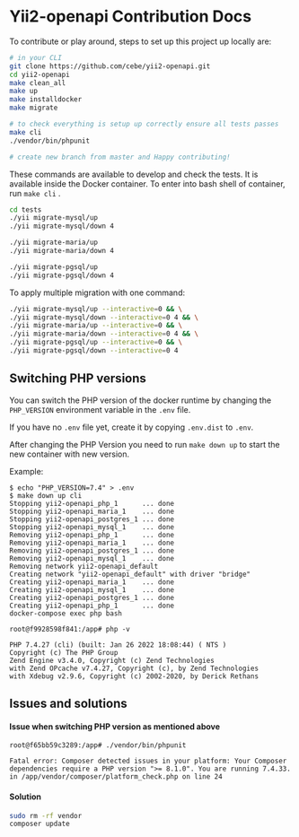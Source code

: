 Yii2-openapi Contribution Docs
==============================

To contribute or play around, steps to set up this project up locally are:

```bash
# in your CLI
git clone https://github.com/cebe/yii2-openapi.git
cd yii2-openapi
make clean_all
make up
make installdocker
make migrate

# to check everything is setup up correctly ensure all tests passes
make cli
./vendor/bin/phpunit

# create new branch from master and Happy contributing!
```

These commands are available to develop and check the tests. It is available inside the Docker container. To enter into bash shell of container, run `make cli` .

```bash
cd tests
./yii migrate-mysql/up
./yii migrate-mysql/down 4

./yii migrate-maria/up
./yii migrate-maria/down 4

./yii migrate-pgsql/up
./yii migrate-pgsql/down 4
```

To apply multiple migration with one command:

```bash
./yii migrate-mysql/up --interactive=0 && \
./yii migrate-mysql/down --interactive=0 4 && \
./yii migrate-maria/up --interactive=0 && \
./yii migrate-maria/down --interactive=0 4 && \
./yii migrate-pgsql/up --interactive=0 && \
./yii migrate-pgsql/down --interactive=0 4
```


Switching PHP versions
----------------------

You can switch the PHP version of the docker runtime by changing the `PHP_VERSION` environment variable in the `.env` file.

If you have no `.env` file yet, create it by copying `.env.dist` to `.env`.

After changing the PHP Version you need to run `make down up` to start the new container with new version.

Example:

```
$ echo "PHP_VERSION=7.4" > .env
$ make down up cli
Stopping yii2-openapi_php_1      ... done
Stopping yii2-openapi_maria_1    ... done
Stopping yii2-openapi_postgres_1 ... done
Stopping yii2-openapi_mysql_1    ... done
Removing yii2-openapi_php_1      ... done
Removing yii2-openapi_maria_1    ... done
Removing yii2-openapi_postgres_1 ... done
Removing yii2-openapi_mysql_1    ... done
Removing network yii2-openapi_default
Creating network "yii2-openapi_default" with driver "bridge"
Creating yii2-openapi_maria_1    ... done
Creating yii2-openapi_mysql_1    ... done
Creating yii2-openapi_postgres_1 ... done
Creating yii2-openapi_php_1      ... done
docker-compose exec php bash

root@f9928598f841:/app# php -v

PHP 7.4.27 (cli) (built: Jan 26 2022 18:08:44) ( NTS )
Copyright (c) The PHP Group
Zend Engine v3.4.0, Copyright (c) Zend Technologies
with Zend OPcache v7.4.27, Copyright (c), by Zend Technologies
with Xdebug v2.9.6, Copyright (c) 2002-2020, by Derick Rethans
```

Issues and solutions
--------------------

#### Issue when switching PHP version as mentioned above

```
root@f65bb59c3289:/app# ./vendor/bin/phpunit

Fatal error: Composer detected issues in your platform: Your Composer dependencies require a PHP version ">= 8.1.0". You are running 7.4.33. in /app/vendor/composer/platform_check.php on line 24
```

#### Solution

```bash
sudo rm -rf vendor
composer update
```

